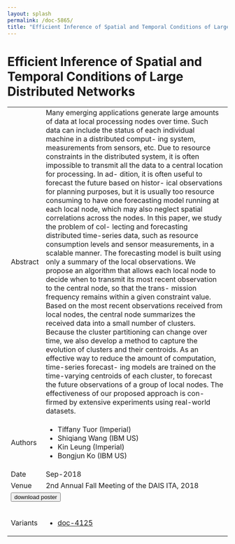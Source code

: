 ```yaml
---
layout: splash
permalink: /doc-5865/
title: "Efficient Inference of Spatial and Temporal Conditions of Large Distributed Networks"
---
```


# Efficient Inference of Spatial and Temporal Conditions of Large Distributed Networks

<table>
    <tbody>
    <tr>
        <td>Abstract</td>
        <td>Many emerging applications generate large amounts of data at local processing nodes over time. Such data can include the status of each individual machine in a distributed comput- ing system, measurements from sensors, etc. Due to resource constraints in the distributed system, it is often impossible to transmit all the data to a central location for processing. In ad- dition, it is often useful to forecast the future based on histor- ical observations for planning purposes, but it is usually too resource consuming to have one forecasting model running at each local node, which may also neglect spatial correlations across the nodes. In this paper, we study the problem of col- lecting and forecasting distributed time-series data, such as resource consumption levels and sensor measurements, in a scalable manner. The forecasting model is built using only a summary of the local observations. We propose an algorithm that allows each local node to decide when to transmit its most recent observation to the central node, so that the trans- mission frequency remains within a given constraint value. Based on the most recent observations received from local nodes, the central node summarizes the received data into a small number of clusters. Because the cluster partitioning can change over time, we also develop a method to capture the evolution of clusters and their centroids. As an effective way to reduce the amount of computation, time-series forecast- ing models are trained on the time-varying centroids of each cluster, to forecast the future observations of a group of local nodes. The effectiveness of our proposed approach is con- firmed by extensive experiments using real-world datasets.</td>
    </tr>
    <tr>
        <td>Authors</td>
        <td>
            <ul>
                <li>Tiffany Tuor (Imperial)</li>
                <li>Shiqiang Wang (IBM US)</li>
                <li>Kin Leung (Imperial)</li>
                <li>Bongjun Ko (IBM US)</li>
            </ul>
        </td>
    </tr>
    <tr>
        <td>Date</td>
        <td>Sep-2018</td>
    </tr>
    <tr>
        <td>Venue</td>
        <td>2nd Annual Fall Meeting of the DAIS ITA, 2018</td>
    </tr>
        <tr>
            <td colspan="2">
                <form method="get" action="https://ibm.box.com/v/doc-5865-poster">
                    <button type="submit">download poster</button>
                </form>
            </td>
        </tr>
        <tr>
            <td>Variants</td>
            <td>
                <ul>
                    <li><a href="\doc-4125\">doc-4125</a></li>
                </ul>
            </td>
        </tr>
    </tbody>
</table>
